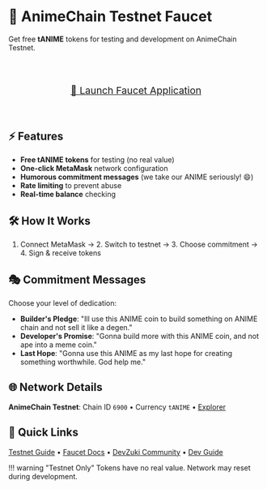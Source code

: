 # 🎌 AnimeChain Testnet Faucet

Get free **tANIME** tokens for testing and development on AnimeChain Testnet.

<div class="faucet-launch-container" style="text-align: center; margin: 2rem 0;">
  <a href="/app/index.html" target="_blank" class="md-button md-button--primary" style="display: inline-block; padding: 1rem 2rem; font-size: 1.2rem; margin: 1rem;">
    🚰 Launch Faucet Application
  </a>
</div>

## ⚡ Features

- **Free tANIME tokens** for testing (no real value)
- **One-click MetaMask** network configuration
- **Humorous commitment messages** (we take our ANIME seriously! 😄)
- **Rate limiting** to prevent abuse
- **Real-time balance** checking

## 🛠️ How It Works

1. Connect MetaMask → 2. Switch to testnet → 3. Choose commitment → 4. Sign & receive tokens

## 🎭 Commitment Messages

Choose your level of dedication:

- **Builder's Pledge**: "Ill use this ANIME coin to build something on ANIME chain and not sell it like a degen."
- **Developer's Promise**: "Gonna build more with this ANIME coin, and not ape into a meme coin."  
- **Last Hope**: "Gonna use this ANIME as my last hope for creating something worthwhile. God help me."

## 🌐 Network Details

**AnimeChain Testnet**: Chain ID `6900` • Currency `tANIME` • [Explorer](https://explorer-conduit-orbit-deployer-d4pqjb0rle.t.conduit.xyz/)

## 🔗 Quick Links

[Testnet Guide](networks/testnet/getting-started.md) • [Faucet Docs](networks/testnet/faucet.md) • [DevZuki Community](https://t.co/4xlpVFIfDx) • [Dev Guide](developers/index.md)

!!! warning "Testnet Only"
    Tokens have no real value. Network may reset during development.